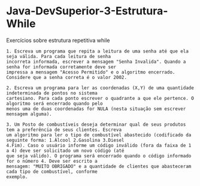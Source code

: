 # Java-DevSuperior-3-Estrutura-While

Exercícios sobre estrutura repetitiva while

	1. Escreva um programa que repita a leitura de uma senha até que ela seja válida. Para cada leitura de senha 
	incorreta informada, escrever a mensagem "Senha Invalida". Quando a senha for informada corretamente deve ser 
	impressa a mensagem "Acesso Permitido" e o algoritmo encerrado. Considere que a senha correta é o valor 2002.
	
	2. Escreva um programa para ler as coordenadas (X,Y) de uma quantidade indeterminada de pontos no sistema 
	cartesiano. Para cada ponto escrever o quadrante a que ele pertence. O algoritmo será encerrado quando pelo 
	menos uma de duas coordenadas for NULA (nesta situação sem escrever mensagem alguma).
	
	3. Um Posto de combustíveis deseja determinar qual de seus produtos tem a preferência de seus clientes. Escreva 
	um algoritmo para ler o tipo de combustível abastecido (codificado da seguinte forma: 1.Álcool 2.Gasolina 3.Diesel 
	4.Fim). Caso o usuário informe um código inválido (fora da faixa de 1 a 4) deve ser solicitado um novo código (até 
	que seja válido). O programa será encerrado quando o código informado for o número 4. Deve ser escrito a 
	mensagem: "MUITO OBRIGADO" e a quantidade de clientes que abasteceram cada tipo de combustível, conforme 
	exemplo.
